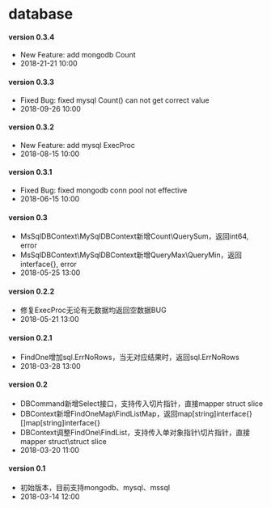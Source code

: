 # database

#### version 0.3.4
* New Feature: add mongodb Count
* 2018-21-21 10:00

#### version 0.3.3
* Fixed Bug: fixed mysql Count() can not get correct value
* 2018-09-26 10:00

#### version 0.3.2
* New Feature: add mysql ExecProc
* 2018-08-15 10:00

#### version 0.3.1
* Fixed Bug: fixed mongodb conn pool not effective
* 2018-06-15 10:00

#### version 0.3
* MsSqlDBContext\MySqlDBContext新增Count\QuerySum，返回int64, error
* MsSqlDBContext\MySqlDBContext新增QueryMax\QueryMin，返回interface{}, error
* 2018-05-25 13:00

#### version 0.2.2
* 修复ExecProc无论有无数据均返回空数据BUG
* 2018-05-21 13:00

#### version 0.2.1
* FindOne增加sql.ErrNoRows，当无对应结果时，返回sql.ErrNoRows
* 2018-03-28 13:00

#### version 0.2
* DBCommand新增Select接口，支持传入切片指针，直接mapper struct slice
* DBContext新增FindOneMap\FindListMap，返回map[string]interface{}\[]map[string]interface{}
* DBContext调整FindOne\FindList，支持传入单对象指针\切片指针，直接mapper struct\struct slice
* 2018-03-20 11:00

#### version 0.1
* 初始版本，目前支持mongodb、mysql、mssql
* 2018-03-14 12:00